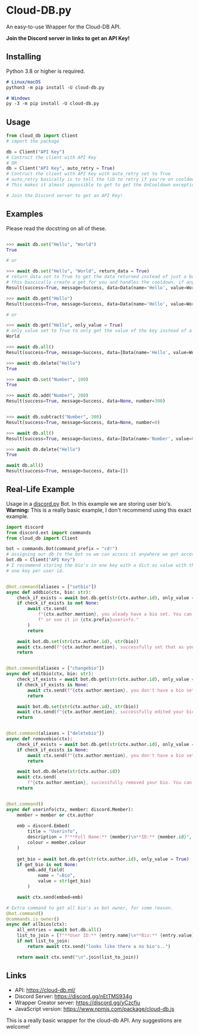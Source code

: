 # Cloud-DB.py
An easy-to-use Wrapper for the Cloud-DB API.

**Join the Discord server in links to get an API Key!**

## Installing
Python 3.8 or higher is required.
```md
# Linux/macOS
python3 -m pip install -U cloud-db.py

# Windows
py -3 -m pip install -U cloud-db.py

```

## Usage
```python
from cloud_db import Client
# import the package

db = Client("API Key")
# Contruct the client with API Key
# OR 
db = Client("API Key", auto_retry = True)
# Contruct the client with API Key with auto_retry set to True
# auto_retry basically is to tell the lib to retry if you're on cooldown.
# This makes it almost impossible to get to get the OnCooldown exception.

# Join the Discord server to get an API Key!
```

## Examples
Please read the docstring on all of these.
```python

>>> await db.set("Hello", "World")
True

# or

>>> await db.set("Hello", "World", return_data = True)
# return_data set to True to get the data returned instead of just a boolean.
# this bascically create a get for you and handles the cooldown, if any.
Result(success=True, message=Success, data=Data(name='Hello', value=World))

>>> await db.get("Hello")
Result(success=True, message=Success, data=Data(name='Hello', value=World))

# or

>>> await db.get("Hello", only_value = True)
# only_value set to True to only get the value of the key instead of a Result() object. 
World

>>> await db.all()
Result(success=True, message=Success, data=[Data(name='Hello', value=World)])

>>> await db.delete("Hello")
True

>>> await db.set("Number", 100)
True

>>> await db.add("Number", 200)
Result(success=True, message=Success, data=None, number=300)


>>> await db.subtract("Number", 300)
Result(success=True, message=Success, data=None, number=0)

>>> await db.all()
Result(success=True, message=Success, data=[Data(name='Number', value=0)])

>>> await db.delete("Hello")
True

await db.all()
Result(success=True, message=Success, data=[])
```

## Real-Life Example
Usage in a [discord.py](https://github.com/Rapptz/discord.py) Bot. In this example we are storing user bio's. \
**Warning:** This is a really basic example, I don't recommend using this exact example. 
```python
import discord
from discord.ext import commands
from cloud_db import Client

bot = commands.Bot(command_prefix = "cd!")
# assigning our db to the bot so we can access it anywhere we got access to the bot.
bot.db = Client("API Key")
# I recommend storing the bio's in one key with a dict as value with the userid as key and bio as value instead of
# one key per user id.


@bot.command(aliases = ["setbio"])
async def addbio(ctx, bio: str):
    check_if_exists = await bot.db.get(str(ctx.author.id), only_value = True)
    if check_if_exists is not None:
        await ctx.send(
            f"{ctx.author.mention}, you aleady have a bio set. You can edit it via {ctx.prefix}editbio"
            f" or see it in {ctx.prefix}userinfo."
        )
        return

    await bot.db.set(str(ctx.author.id), str(bio))
    await ctx.send(f"{ctx.author.mention}, successfully set that as your bio. See it in {ctx.prefix}userinfo.")
    return


@bot.command(aliases = ["changebio"])
async def editbio(ctx, bio: str):
    check_if_exists = await bot.db.get(str(ctx.author.id), only_value = True)
    if check_if_exists is None:
        await ctx.send(f"{ctx.author.mention}, you don't have a bio set. You can set one via {ctx.prefix}addbio")
        return

    await bot.db.set(str(ctx.author.id), str(bio))
    await ctx.send(f"{ctx.author.mention}, successfully edited your bio to that. See it in {ctx.prefix}userinfo.")
    return


@bot.command(aliases = ["deletebio"])
async def removebio(ctx):
    check_if_exists = await bot.db.get(str(ctx.author.id), only_value = True)
    if check_if_exists is None:
        await ctx.send(f"{ctx.author.mention}, you don't have a bio set. You can set one via {ctx.prefix}addbio.")
        return

    await bot.db.delete(str(ctx.author.id))
    await ctx.send(
        f"{ctx.author.mention}, successfully removed your bio. You can use {ctx.prefix}addbio to set one again.")
    return


@bot.command()
async def userinfo(ctx, member: discord.Member):
    member = member or ctx.author
    
    emb = discord.Embed(
        title = "Userinfo",
        description = f"**Full Name:** {member}\n**ID:** {member.id}",
        colour = member.colour
    )
    
    get_bio = await bot.db.get(str(ctx.author.id), only_value = True)
    if get_bio is not None:
        emb.add_field(
            name = "✏️Bio",
            value = str(get_bio)
        )

    await ctx.send(embed=emb)

# Extra command to get all bio's as bot owner, for some reason.
@bot.command()
@commands.is_owner()
async def allbios(ctx):
    all_entries = await bot.db.all()
    list_to_join = [f"**User ID:** {entry.name}\n**Bio:** {entry.value}\n" for entry in all_entries.data]
    if not list_to_join:
        return await ctx.send("looks like there a no bio's..")

    return await ctx.send("\n".join(list_to_join))

```
## Links
- API: https://cloud-db.ml/
- Discord Server: https://discord.gg/nEtTMS934g
- Wrapper Creator server: https://discord.gg/yCzcfju
- JavaScript version: https://www.npmjs.com/package/cloud-db.js

This is a really basic wrapper for the cloud-db API. Any suggestions are welcome!